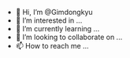 - 👋 Hi, I’m @Gimdongkyu
- 👀 I’m interested in ...
- 🌱 I’m currently learning ...
- 💞️ I’m looking to collaborate on ...
- 📫 How to reach me ...

<!---
Gimdongkyu/Gimdongkyu is a ✨ special ✨ repository because its `README.md` (this file) appears on your GitHub profile.
You can click the Preview link to take a look at your changes.
--->
